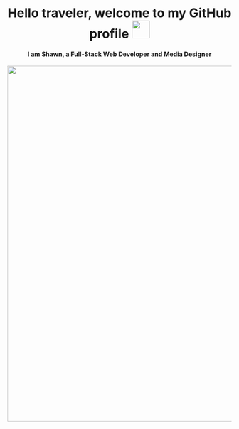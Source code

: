 
<div align="center">
  <h1>
    Hello traveler, welcome to my GitHub profile
    <img src="https://media.giphy.com/media/hvRJCLFzcasrR4ia7z/giphy.gif" width="40px"/>
  </h1>
  <h4>
    I am Shawn, a Full-Stack Web Developer and Media Designer
  </h4>
</div>

<div align="center">
  <img src="https://media3.giphy.com/media/L3bj6t3opdeNddYCyl/giphy.gif" width="800px"/>
</div>

<div id="badges">
  <img src="https://komarev.com/ghpvc/?username=Cyber-SW&style=flat-square&color=blue" alt=""/>
</div>




<!--
**Cyber-SW/Cyber-SW** is a ✨ _special_ ✨ repository because its `README.md` (this file) appears on your GitHub profile.

Here are some ideas to get you started:

- 🔭 I’m currently working on ...
- 🌱 I’m currently learning ...
- 👯 I’m looking to collaborate on ...
- 🤔 I’m looking for help with ...
- 💬 Ask me about ...
- 📫 How to reach me: ...
- ⚡ Fun fact: ...
-->
